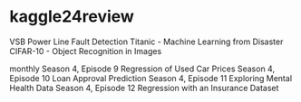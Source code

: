 # kaggle24review

VSB Power Line Fault Detection
Titanic - Machine Learning from Disaster
CIFAR-10 - Object Recognition in Images



monthly
Season 4, Episode 9        Regression of Used Car Prices
Season 4, Episode 10       Loan Approval Prediction
Season 4, Episode 11       Exploring Mental Health Data
 Season 4, Episode 12      Regression with an Insurance Dataset
